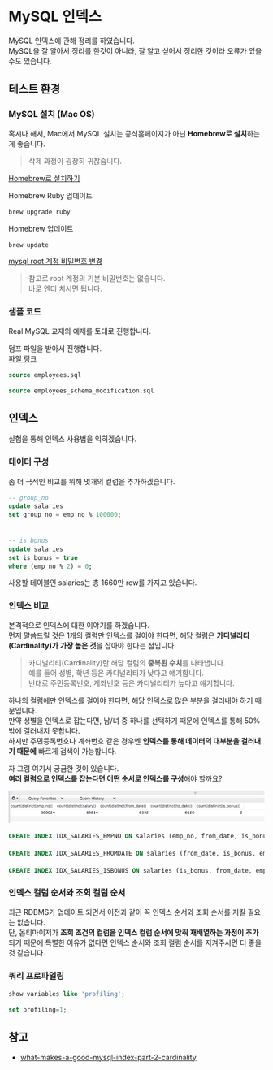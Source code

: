 # MySQL 인덱스

MySQL 인덱스에 관해 정리를 하였습니다.  
MySQL을 잘 알아서 정리를 한것이 아니라, 잘 알고 싶어서 정리한 것이라 오류가 있을수도 있습니다.  

## 테스트 환경

### MySQL 설치 (Mac OS)

혹시나 해서, Mac에서 MySQL 설치는 공식홈페이지가 아닌 **Homebrew로 설치**하는게 좋습니다.  

> 삭제 과정이 굉장히 귀찮습니다.

[Homebrew로 설치하기](https://gist.github.com/nrollr/3f57fc15ded7dddddcc4e82fe137b58e)

Homebrew Ruby 업데이트

```bash
brew upgrade ruby
```

Homebrew 업데이트

```bash
brew update
```

[mysql root 계정 비밀번호 변경](http://withcoding.com/27)

> 참고로 root 계정의 기본 비밀번호는 없습니다.  
바로 엔터 치시면 됩니다.

### 샘플 코드

Real MySQL 교재의 예제를 토대로 진행합니다.

덤프 파일을 받아서 진행합니다.  
[파일 링크](https://github.com/wikibook/realmysql/archive/master.zip)

```sql
source employees.sql
```

```sql
source employees_schema_modification.sql
```


## 인덱스

실험을 통해 인덱스 사용법을 익히겠습니다.

### 데이터 구성

좀 더 극적인 비교를 위해 몇개의 컬럼을 추가하겠습니다.

```sql
-- group_no
update salaries
set group_no = emp_no % 100000;


-- is_bonus
update salaries
set is_bonus = true
where (emp_no % 2) = 0;
```

사용할 테이블인 salaries는 총 1660만 row를 가지고 있습니다.  

### 인덱스 비교

본격적으로 인덱스에 대한 이야기를 하겠습니다.  
먼저 말씀드릴 것은 1개의 컬럼만 인덱스를 걸어야 한다면, 해당 컬럼은 **카디널리티(Cardinality)가 가장 높은 것**을 잡아야 한다는 점입니다.  

> 카디널리티(Cardinality)란 해당 컬럼의 **중복된 수치**를 나타냅니다.  
예를 들어 성별, 학년 등은 카디널리티가 낮다고 얘기합니다.  
반대로 주민등록번호, 계좌번호 등은 카디널리티가 높다고 얘기합니다.

하나의 컬럼에만 인덱스를 걸어야 한다면, 해당 인덱스로 많은 부분을 걸러내야 하기 때문입니다.  
만약 성별을 인덱스로 잡는다면, 남/녀 중 하나를 선택하기 때문에 인덱스를 통해 50%밖에 걸러내지 못합니다.  
하지만 주민등록번호나 계좌번호 같은 경우엔 **인덱스를 통해 데이터의 대부분을 걸러내기 때문에** 빠르게 검색이 가능합니다.  
  
자 그럼 여기서 궁금한 것이 있습니다.  
**여러 컬럼으로 인덱스를 잡는다면 어떤 순서로 인덱스를 구성**해야 할까요?  

![salaries_카디널리티](./images/salaries_카디널리티.png)

```sql
CREATE INDEX IDX_SALARIES_EMPNO ON salaries (emp_no, from_date, is_bonus);

CREATE INDEX IDX_SALARIES_FROMDATE ON salaries (from_date, is_bonus, emp_no);

CREATE INDEX IDX_SALARIES_ISBONUS ON salaries (is_bonus, from_date, emp_no);
```


### 인덱스 컬럼 순서와 조회 컬럼 순서

최근 RDBMS가 업데이트 되면서 이전과 같이 꼭 인덱스 순서와 조회 순서를 지킬 필요는 없습니다.  
단, 옵티마이저가 **조회 조건의 컬럼을 인덱스 컬럼 순서에 맞춰 재배열하는 과정이 추가**되기 때문에 특별한 이유가 없다면 인덱스 순서와 조회 컬럼 순서를 지켜주시면 더 좋을것 같습니다.

### 쿼리 프로파일링

```sql
show variables like 'profiling';
```

```sql
set profiling=1;
```



## 참고

* [what-makes-a-good-mysql-index-part-2-cardinality](https://webmonkeyuk.wordpress.com/2010/09/27/what-makes-a-good-mysql-index-part-2-cardinality/)
